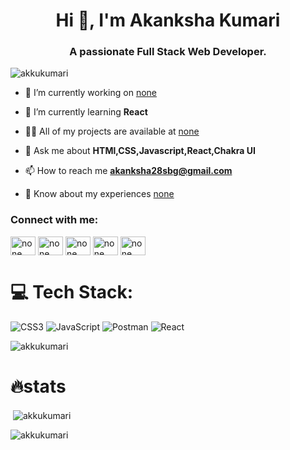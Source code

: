 

<h1 align="center">Hi 👋, I'm Akanksha Kumari</h1>
<h3 align="center">A passionate Full Stack Web Developer.</h3>

<p align="left"> <img src="https://komarev.com/ghpvc/?username=akkukumari&label=Profile%20views&color=0e75b6&style=flat" alt="akkukumari" /> </p>

- 🔭 I’m currently working on [none](none)

- 🌱 I’m currently learning **React**

- 👨‍💻 All of my projects are available at [none](none)

- 💬 Ask me about **HTMl,CSS,Javascript,React,Chakra UI**

- 📫 How to reach me **akanksha28sbg@gmail.com**

- 📄 Know about my experiences [none](none)

<h3 align="left">Connect with me:</h3>
<p align="left">
<a href="https://codepen.io/none" target="blank"><img align="center" src="https://raw.githubusercontent.com/rahuldkjain/github-profile-readme-generator/master/src/images/icons/Social/codepen.svg" alt="none" height="30" width="40" /></a>
<a href="https://linkedin.com/in/none" target="blank"><img align="center" src="https://raw.githubusercontent.com/rahuldkjain/github-profile-readme-generator/master/src/images/icons/Social/linked-in-alt.svg" alt="none" height="30" width="40" /></a>
<a href="https://codesandbox.com/none" target="blank"><img align="center" src="https://raw.githubusercontent.com/rahuldkjain/github-profile-readme-generator/master/src/images/icons/Social/codesandbox.svg" alt="none" height="30" width="40" /></a>
<a href="https://instagram.com/none" target="blank"><img align="center" src="https://raw.githubusercontent.com/rahuldkjain/github-profile-readme-generator/master/src/images/icons/Social/instagram.svg" alt="none" height="30" width="40" /></a>
<a href="https://www.leetcode.com/none" target="blank"><img align="center" src="https://raw.githubusercontent.com/rahuldkjain/github-profile-readme-generator/master/src/images/icons/Social/leet-code.svg" alt="none" height="30" width="40" /></a>
</p>

# 💻 Tech Stack:
![CSS3](https://img.shields.io/badge/css3-%231572B6.svg?style=for-the-badge&logo=css3&logoColor=white)
![JavaScript](https://img.shields.io/badge/javascript-%23323330.svg?style=for-the-badge&logo=javascript&logoColor=%23F7DF1E)
![Postman](https://img.shields.io/badge/Postman-FF6C37?style=for-the-badge&logo=postman&logoColor=white)
![React](https://img.shields.io/badge/React-20232A?style=for-the-badge&logo=react&logoColor=61DAFB)

<p><img align="left" src="https://github-readme-stats.vercel.app/api/top-langs?username=akkukumari&show_icons=true&locale=en&layout=compact" alt="akkukumari" /></p><br>

# 🔥stats
<p>&nbsp;<img align="center" src="https://github-readme-stats.vercel.app/api?username=akkukumari&show_icons=true&locale=en" alt="akkukumari" /></p>

<p><img align="center" src="https://github-readme-streak-stats.herokuapp.com/?user=akkukumari&" alt="akkukumari" /></p>

